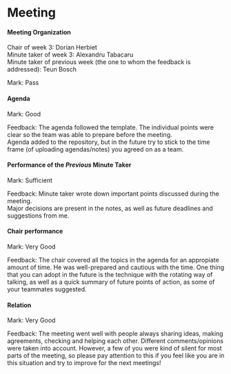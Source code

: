 # Meeting


#### Meeting Organization

Chair of week 3: Dorian Herbiet  
Minute taker of week 3: Alexandru Tabacaru  
Minute taker of previous week (the one to whom the feedback is addressed): Teun Bosch

Mark: Pass


#### Agenda

Mark: Good

Feedback: The agenda followed the template. The individual points were clear so the team was able to prepare before the meeting.  
Agenda added to the repository, but in the future try to stick to the time frame (of uploading agendas/notes) you agreed on as a team.


#### Performance of the *Previous* Minute Taker

Mark: Sufficient

Feedback: Minute taker wrote down important points discussed during the meeting.      
Major decisions are present in the notes, as well as future deadlines and suggestions from me.


#### Chair performance

Mark: Very Good

Feedback: The chair covered all the topics in the agenda for an appropiate amount of time. He was well-prepared and cautious with the time.
One thing that you can adopt in the future is the technique with the rotating way of talking, as well as a quick summary of future points of action, as some of your teammates suggested.


#### Relation

Mark: Very Good

Feedback: The meeting went well with people always sharing ideas, making agreements, checking and helping each other. Different comments/opinions were taken into account.
However, a few of you were kind of silent for most parts of the meeting, so please pay attention to this if you feel like you are in this situation and try to improve for the next meetings!

